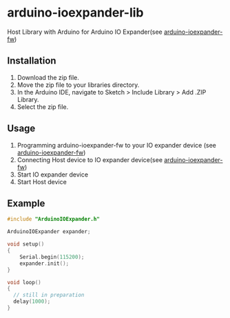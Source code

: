 # arduino-ioexpander-lib
Host Library with Arduino for Arduino IO Expander(see [arduino-ioexpander-fw](https://github.com/bigw00d/arduino-ioexpander-fw))

## Installation
1. Download the zip file.
2. Move the zip file to your libraries directory.
3. In the Arduino IDE, navigate to Sketch > Include Library > Add .ZIP Library.
4. Select the zip file.

## Usage 
1. Programming arduino-ioexpander-fw to your IO expander device (see [arduino-ioexpander-fw](https://github.com/bigw00d/arduino-ioexpander-fw))
2. Connecting Host device to IO expander device(see [arduino-ioexpander-fw](https://github.com/bigw00d/arduino-ioexpander-fw))
3. Start IO expander device 
4. Start Host device

## Example

```IOExpanderDemo.ino
#include "ArduinoIOExpander.h"

ArduinoIOExpander expander;

void setup()
{
    Serial.begin(115200);
    expander.init();
}

void loop()
{
  // still in preparation
  delay(1000);
}

```
